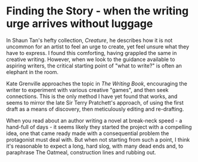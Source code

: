 Finding the Story - when the writing urge arrives without luggage
=================
In Shaun Tan's hefty collection, *Creature*, he describes how it is not uncommon for an artist to feel an urge to create, yet feel unsure what they have to express. I found this comforting, having grappled the same in creative writing. However, when we look to the guidance available to aspiring writers, the critical starting point of "what to write?" is often an elephant in the room.

Kate Grenville approaches the topic in *The Writing Book*, encouraging the writer to experiment with various creative "games", and then seek connections. This is the only method I have yet found that works, and seems to mirror the late Sir Terry Pratchett's approach, of using the first draft as a means of discovery, then meticulously editing and re-drafting.

When you read about an author writing a novel at break-neck speed - a hand-full of days - it seems likely they started the project with a compelling idea, one that came ready made with a consequential problem the protagonist must deal with. But when not starting from such a point, I think it's reasonable to expect a long, hard slog, with many dead ends and, to paraphrase The Oatmeal, construction lines and rubbing out.